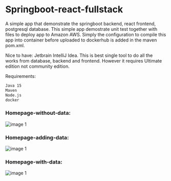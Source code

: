 # Springboot-react-fullstack
A simple app that demonstrate the springboot backend, react frontend, postgresql database. This simple app demostrate unit test together with files to deploy app to Amazon AWS. Simply the configuration to compile this app into container before uploaded to dockerhub is added in the maven pom.xml. 

Nice to have: Jetbrain IntelliJ Idea. This is best single tool to do all the works from database, backend and frontend. However it requires Ultimate edition not community edition.

Requirements:
```sh
Java 15
Maven
Node.js
docker
```


### Homepage-without-data:
![image 1](https://i.imgur.com/AkKCKsq.jpg)

### Homepage-adding-data:
![image 1](https://i.imgur.com/Sf2p5W9.jpg)

### Homepage-with-data:
![image 1](https://i.imgur.com/I6iIDlW.jpg)
